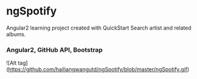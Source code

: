 # ngSpotify
Angular2 learning project created with QuickStart
Search artist and related albums.
### Angular2, GitHub API, Bootstrap
![Alt tag] (https://github.com/hailiangwangutd/ngSpotify/blob/master/ngSpotify.gif)
